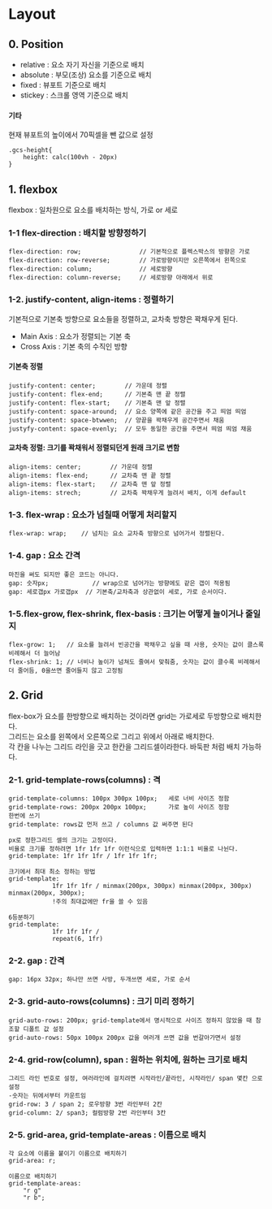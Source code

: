 # Layout

## 0. Position

-   relative : 요소 자기 자신을 기준으로 배치
-   absolute : 부모(조상) 요소를 기준으로 배치
-   fixed : 뷰포트 기준으로 배치
-   stickey : 스크롤 영역 기준으로 배치

#### 기타

현재 뷰포트의 높이에서 70픽셀을 뺀 값으로 설정

    .gcs-height{
        height: calc(100vh - 20px)
    }

## 1. flexbox

flexbox : 일차원으로 요소를 배치하는 방식, 가로 or 세로

### 1-1 flex-direction : 배치할 방향정하기

    flex-direction: row;                // 기본적으로 플렉스박스의 방향은 가로
    flex-direction: row-reverse;        // 가로방향이지만 오른쪽에서 왼쪽으로
    flex-direction: column;             // 세로방향
    flex-direction: column-reverse;     // 세로방향 아래에서 위로

### 1-2. justify-content, align-items : 정렬하기

기본적으로 기본축 방향으로 요소들을 정렬하고, 교차축 방향은 꽉채우게 된다.

-   Main Axis : 요소가 정렬되는 기본 축
-   Cross Axis : 기본 축의 수직인 방향

#### 기본축 정렬

    justify-content: center;        // 가운데 정렬
    justify-content: flex-end;      // 기본축 맨 끝 정렬
    justify-content: flex-start;    // 기본축 맨 앞 정렬
    justify-content: space-around;  // 요소 양쪽에 같은 공간을 주고 띄엄 띄엄
    justify-content: space-btwwen;  // 양끝을 꽉채우게 공간주면서 채움
    justyfy-content: space-evenly;  // 모두 동일한 공간을 주면서 띄엄 띄엄 채움

#### 교차축 정렬: 크기를 꽉채워서 정렬되던게 원래 크기로 변함

    align-items: center;        // 가운데 정렬
    align-items: flex-end;      // 교차축 맨 끝 정렬
    align-items: flex-start;    // 교차축 맨 앞 정렬
    align-items: strech;        // 교차축 꽉채우게 늘려서 배치, 이게 default

### 1-3. flex-wrap : 요소가 넘칠때 어떻게 처리할지

    flex-wrap: wrap;    // 넘치는 요소 교차축 방향으로 넘어가서 정렬된다.

### 1-4. gap : 요소 간격

    마진을 써도 되지만 좋은 코드는 아니다.
    gap: 숫자px;            // wrap으로 넘어가는 방향에도 같은 갭이 적용됨
    gap: 세로갭px 가로갭px  // 기본축/교차축과 상관없이 세로, 가로 순서이다.

### 1-5.flex-grow, flex-shrink, flex-basis : 크기는 어떻게 늘이거나 줄일지

    flex-grow: 1;   // 요소를 늘려서 빈공간을 꽉채우고 싶을 때 사용, 숫자는 값이 클스록 비례해서 더 늘어남
    flex-shrink: 1; // 너비나 높이가 넘쳐도 줄여서 맞춰줌, 숫자는 값이 클수록 비례해서 더 줄어듬, 0을쓰면 줄어들지 않고 고정됨

## 2. Grid

flex-box가 요소를 한방향으로 배치하는 것이라면 grid는 가로세로 두방향으로 배치한다.  
그리드는 요소를 왼쪽에서 오른쪽으로 그리고 위에서 아래로 배치한다.  
각 칸을 나누는 그리드 라인을 긋고 한칸을 그리드셀이라한다. 바둑판 처럼 배치 가능하다.

### 2-1. grid-template-rows(columns) : 격

    grid-template-columns: 100px 300px 100px;   세로 너비 사이즈 정함
    grid-template-rows: 200px 200px 100px;      가로 높이 사이즈 정함
    한번에 쓰기
    grid-template: rows값 먼저 쓰고 / columns 값 써주면 된다

    px로 정한그리드 셀의 크기는 고정이다.
    비율로 크기를 정하려면 1fr 1fr 1fr 이런식으로 입력하면 1:1:1 비율로 나뉜다.
    grid-template: 1fr 1fr 1fr / 1fr 1fr 1fr;

    크기에서 최대 최소 정하는 방법
    grid-template:
                1fr 1fr 1fr / minmax(200px, 300px) minmax(200px, 300px) minmax(200px, 300px);
                !주의 최대값에만 fr을 쓸 수 있음

    6등분하기
    grid-template:
                1fr 1fr 1fr /
                repeat(6, 1fr)

### 2-2. gap : 간격

    gap: 16px 32px; 하나만 쓰면 사방, 두개쓰면 세로, 가로 순서

### 2-3. grid-auto-rows(columns) : 크기 미리 정하기

    grid-auto-rows: 200px; grid-template에서 명시적으로 사이즈 정하지 않았을 때 참조할 디폴트 값 설정
    grid-auto-rows: 50px 100px 200px 값을 여러개 쓰면 값을 번갈아가면서 설정

### 2-4. grid-row(column), span : 원하는 위치에, 원하는 크기로 배치

    그리드 라인 번호로 설정, 여러라인에 걸치려면 시작라인/끝라인, 시작라인/ span 몇칸 으로 설정
    -숫자는 뒤에서부터 카운트임
    grid-row: 3 / span 2; 로우방향 3번 라인부터 2칸
    grid-column: 2/ span3; 컬럼방향 2번 라인부터 3칸

### 2-5. grid-area, grid-template-areas : 이름으로 배치

    각 요소에 이름을 붙이기 이름으로 배치하기
    grid-area: r;

    이름으로 배치하기
    grid-template-areas:
        "r g"
        "r b";
